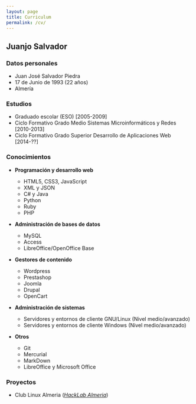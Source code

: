 ```yaml
---
layout: page
title: Curriculum
permalink: /cv/
---
```


## Juanjo Salvador

### Datos personales

  * Juan José Salvador Piedra
  * 17 de Junio de 1993 (22 años)
  * Almería

### Estudios

  * Graduado escolar (ESO) [2005-2009]  
  * Ciclo Formativo Grado Medio Sistemas Microinformáticos y Redes [2010-2013]
  * Ciclo Formativo Grado Superior Desarrollo de Aplicaciones Web [2014-??]

### Conocimientos

  * **Programación y desarrollo web**

    * HTML5, CSS3, JavaScript
    * XML y JSON
    * C# y Java
    * Python
    * Ruby
    * PHP
    
  * **Administración de bases de datos**
  
    * MySQL
    * Access
    * LibreOffice/OpenOffice Base
  
  * **Gestores de contenido**
  
    * Wordpress
    * Prestashop
    * Joomla
    * Drupal
    * OpenCart

  * **Administración de sistemas**

    * Servidores y entornos de cliente GNU/Linux (Nivel medio/avanzado)
    * Servidores y entornos de cliente Windows (Nivel medio/avanzado)

  * **Otros**

    * Git
    * Mercurial
    * MarkDown
    * LibreOffice y Microsoft Office
    
### Proyectos

  * Club Linux Almeria ([*HackLab Almeria*](http://hacklabalmeria.net "HackLab Almeria"))
